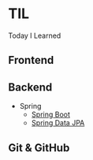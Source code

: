 # TIL
Today I Learned

## Frontend
## Backend
+ Spring
	+ [Spring Boot](spring/springBoot.md)
	+ [Spring Data JPA](spring/springDataJPA.md)
## Git & GitHub
